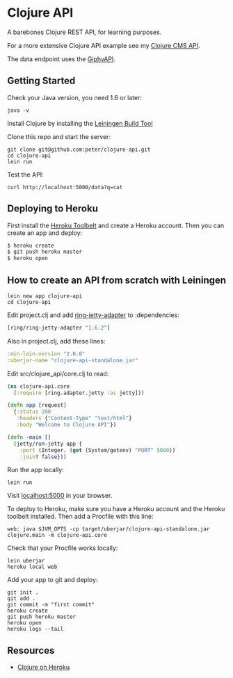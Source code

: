 # Clojure API

A barebones Clojure REST API, for learning purposes.

For a more extensive Clojure API example see my [Clojure CMS API](https://github.com/peter/clojure-cms-api).

The data endpoint uses the [GiphyAPI](https://github.com/Giphy/GiphyAPI).

## Getting Started

Check your Java version, you need 1.6 or later:

```
java -v
```

Install Clojure by installing the [Leiningen Build Tool](http://leiningen.org/#install)

Clone this repo and start the server:

```
git clone git@github.com:peter/clojure-api.git
cd clojure-api
lein run
```

Test the API:

```
curl http://localhost:5000/data?q=cat
```

## Deploying to Heroku

First install the [Heroku Toolbelt](https://toolbelt.heroku.com/) and create a Heroku account. Then you can create an app and deploy:

```sh
$ heroku create
$ git push heroku master
$ heroku open
```

## How to create an API from scratch with Leiningen

```
lein new app clojure-api
cd clojure-api
```

Edit project.clj and add [ring-jetty-adapter](https://github.com/ring-clojure/ring/blob/master/ring-jetty-adapter/project.clj)
to :dependencies:

```clojure
[ring/ring-jetty-adapter "1.6.2"]
```

Also in project.clj, add these lines:

```clojure
:min-lein-version "2.0.0"
:uberjar-name "clojure-api-standalone.jar"
```

Edit src/clojure_api/core.clj to read:

```clojure
(ns clojure-api.core
  (:require [ring.adapter.jetty :as jetty]))

(defn app [request]
  {:status 200
   :headers {"Content-Type" "text/html"}
   :body "Welcome to Clojure API"})

(defn -main []
  (jetty/run-jetty app {
    :port (Integer. (get (System/getenv) "PORT" 5000))
    :join? false}))
```

Run the app locally:

```
lein run
```

Visit [localhost:5000](http://localhost:5000) in your browser.

To deploy to Heroku, make sure you have a Heroku account and the Heroku toolbelt installed. Then add a Procfile with this line:

```
web: java $JVM_OPTS -cp target/uberjar/clojure-api-standalone.jar clojure.main -m clojure-api.core
```

Check that your Procfile works locally:

```
lein uberjar
heroku local web
```

Add your app to git and deploy:

```
git init .
git add .
git commit -m "first commit"
heroku create
git push heroku master
heroku open
heroku logs --tail
```

## Resources

* [Clojure on Heroku](https://devcenter.heroku.com/categories/clojure)
